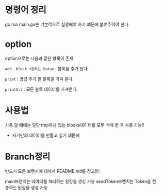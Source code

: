 # 명령어 정리

go run main.go는 기본적으로 실행해야 하기 떄문에 붙여주어야 한다.


# option

option으로는 다음과 같은 항목이 존재

`add -block <원하는 Data>`  : 블록을 추가 한다.

`print` : 방금 추가 된 블록을 가져 온다.

`printAll` : 모든 블록 데이터를 가져온다.

# 사용법
사용 할 떄에는 일단 tmp아넹 있는 blocks데이터를 모두 삭제 한 후 사용 가능!!
- 자기만의 데이터를 만들고 싶기 떄문에


# Branch정리

반드시 모든 브랜치에 대해서 README.md를 참고!!!!

main브랜치는 데이터를 처리하는 원장을 생성 가능
sendToken브랜치는 Token을 전송하는 원장을 생성 가능
